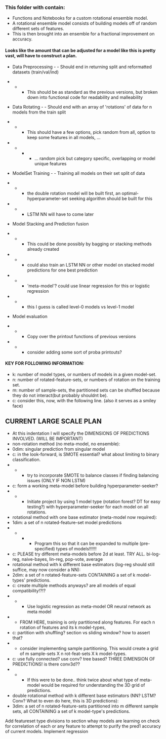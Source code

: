 ### This folder with contain:
-   Functions and Notebooks for a custom rotational ensemble model.
-   A rotational ensemble model consists of building models off of random different sets of features.
-   This is then brought into an ensemble for a fractional improvement on accuracy. 

#### Looks like the amount that can be adjusted for a model like this is pretty vast, will have to construct a plan.

-   Data Preprocessing - - Should end in returning split and reformatted datasets (train/val/ind)
-   -   -   This should be as standard as the previous versions, but broken down into functional code for readability and malleability

-   Data Rotating      - - Should end with an array of 'rotations' of data for n models from the train split
-   -   -   This should have a few options, pick random from all, option to keep some features in all models, ... 
-   -   -   -   ... random pick but category specific, overlapping or model unique features

-   ModelSet Training  - - Training all models on their set split of data
-   -   -   the double rotation model will be built first, an optimal-hyperparameter-set seeking algorithm should be built for this
-   -   -   LSTM NN will have to come later

-   Model Stacking and Prediction fusion
-   -   -   This could be done possibly by bagging or stacking methods already created
-   -   -   could also train an LSTM NN or other model on stacked model predictions for one best prediction
-   -   -   'meta-model'? could use linear regression for this or logistic regression
-   -   -   this I guess is called level-0 models vs level-1 model

-   Model evaluation
-   -   -   Copy over the printout functions of previous versions
-   -   -   consider adding some sort of proba printouts?

#### KEY FOR FOLLOWING INFORMATION:
-   k:  number of model types, or numbers of models in a given model-set.
-   n:  number of rotated-feature-sets, or numbers of rotation on the training set.
-   m:  number of sample-sets, the partitioned sets can be shuffled because they do not interact(but probably shouldnt be).
-   c:  consider this, now, with the following line. (also it serves as a smiley face)
## CURRENT LARGE SCALE PLAN
-   At this indentation I will specify the DIMENSIONS OF PREDICTIONS INVOLVED. (WILL BE IMPORTANT)
-   non-rotation method (no meta-model, no ensemble): 
-   0dim: singular prediction from singular model
- c: in the look-forward, is SMOTE essential? what about limiting to binary classification.
-   -   -   try to incorporate SMOTE to balance classes if finding balancing issues (ONLY IF NON LSTM)
- c: form a working meta-model before building hyperparameter-seeker?
-   -   -   Initiate project by using 1 model type (rotation forest? DT for easy testing?) with hyperparameter-seeker for each model on all rotations.
-   rotational method with one base estimator (meta-model now required):
-   1dim: a set of n rotated-feature-set model predictions
-   -   -   -   Program this so that it can be expanded to multiple (pre-specified) types of models!!!!!!
- c: PLEASE try different meta-models before 2d at least. TRY ALL. bi-log-reg, naive-bayes, lin-reg, pop-vote, average
-   rotational method with k different base estimators (log-reg should still suffice, may now consider a NN):
-   2dim: a set of n rotated-feature-sets CONTAINING a set of k model-types' predictions.
- c: create multiple methods anyways? are all models of equal compatibility!?!?
-   -   -   Use logistic regression as meta-model OR neural network as meta model
-   -   FROM HERE, training is only partitioned along features. For each n rotation of features and its k model-types,
- c: partition with shuffling? section vs sliding window? how to assert that?
-   -   consider implementing sample partitioning. This would create a grid of m sample-sets X n rot-feat-sets X k model-types.
- c: use fully connected? use conv? tree based? THREE DIMENSION OF PREDICTIONS! is there conv3d??
-   -   -   If this were to be done.. think twice about what type of meta-model would be required for understanding the 3D grid of predictions.
-   double rotational method with k different base estimators (NN? LSTM? Conv? What to even do here, this is 3D predictions):
-   3dim: a set of n rotated-feature-sets partitioned into m different sample sets, all CONTAINING a set of k model-type's predictions.

Add featureset type divisions to section whay models are learning on
check for correlation of each or any feature
to attempt to purify the pred1 accuracy of current models.
Implement regression
